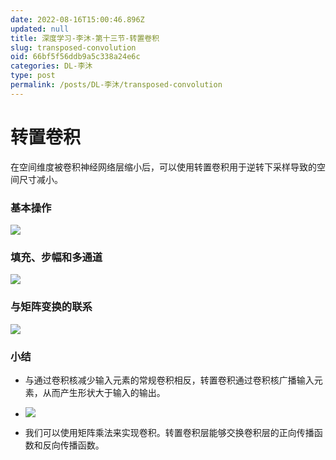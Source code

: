 ```yaml
---
date: 2022-08-16T15:00:46.896Z
updated: null
title: 深度学习-李沐-第十三节-转置卷积
slug: transposed-convolution
oid: 66bf5f56ddb9a5c338a24e6c
categories: DL-李沐
type: post
permalink: /posts/DL-李沐/transposed-convolution
---
```



# 转置卷积

在空间维度被卷积神经网络层缩小后，可以使用转置卷积用于逆转下采样导致的空间尺寸减小。

### 基本操作

![](https://qiniu.kanes.top/blog/05929f8b.png)

### 填充、步幅和多通道

![](https://qiniu.kanes.top/blog/424bc431.png)

### 与矩阵变换的联系

![](https://qiniu.kanes.top/blog/1326b92a.png)

### 小结

* 与通过卷积核减少输入元素的常规卷积相反，转置卷积通过卷积核广播输入元素，从而产生形状大于输入的输出。

* ![](https://qiniu.kanes.top/blog/d50fc3ee.png)

* 我们可以使用矩阵乘法来实现卷积。转置卷积层能够交换卷积层的正向传播函数和反向传播函数。